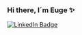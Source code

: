 ### Hi there, I´m Euge ✨

<div id="badges">
  <a href="https://www.linkedin.com/in/e-primo/">
    <img src="https://img.shields.io/badge/LinkedIn-blue?style=for-the-badge&logo=linkedin&logoColor=white" alt="LinkedIn Badge"/>
  </a>
  </div>
